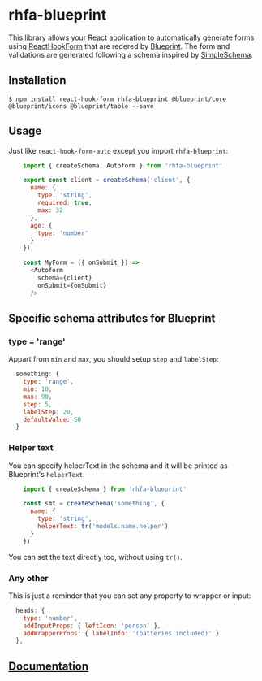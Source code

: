 # rhfa-blueprint

This library allows your React application to automatically generate forms using [ReactHookForm](https://react-hook-form.com/) that are redered by [Blueprint](https://blueprintjs.com/). The form and validations are generated following a schema inspired by [SimpleSchema](https://github.com/aldeed/simple-schema-js).

## Installation

    $ npm install react-hook-form rhfa-blueprint @blueprint/core @blueprint/icons @blueprint/table --save

## Usage

Just like `react-hook-form-auto` except you import `rhfa-blueprint`:

```javascript
    import { createSchema, Autoform } from 'rhfa-blueprint'

    export const client = createSchema('client', {
      name: {
        type: 'string',
        required: true,
        max: 32
      },
      age: {
        type: 'number'
      }
    })

    const MyForm = ({ onSubmit }) =>
      <Autoform
        schema={client}
        onSubmit={onSubmit}
      />
```

## Specific schema attributes for Blueprint

### type = 'range'

Appart from `min` and `max`, you should setup `step` and `labelStep`:

```javascript
  something: {
    type: 'range',
    min: 10,
    max: 90,
    step: 5,
    labelStep: 20,
    defaultValue: 50
  }
```

### Helper text

You can specify helperText in the schema and it will be printed as Blueprint's `helperText`.

```javascript
    import { createSchema } from 'rhfa-blueprint'

    const smt = createSchema('something', {
      name: {
        type: 'string',
        helperText: tr('models.name.helper')
      }
    })
```

You can set the text directly too, without using `tr()`.

### Any other

This is just a reminder that you can set any property to wrapper or input:

```javascript
  heads: {
    type: 'number',
    addInputProps: { leftIcon: 'person' },
    addWrapperProps: { labelInfo: '(batteries included)' }
  },
```

## [Documentation](https://github.com/dgonz64/react-hook-form-auto)
